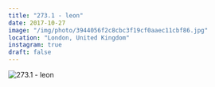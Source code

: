 ```yaml
---
title: "273.1 - leon"
date: 2017-10-27
image: "/img/photo/3944056f2c8cbc3f19cf0aaec11cbf86.jpg"
location: "London, United Kingdom"
instagram: true
draft: false
---
```


![273.1 - leon](/img/photo/3944056f2c8cbc3f19cf0aaec11cbf86.jpg)
